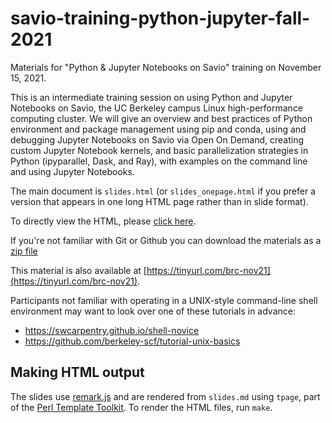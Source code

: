 # savio-training-python-jupyter-fall-2021

Materials for "Python & Jupyter Notebooks on Savio" training on November 15, 2021.

This is an intermediate training session on using Python and Jupyter Notebooks on Savio, the UC Berkeley campus Linux high-performance computing cluster. We will give an overview and best practices of Python environment and package management using pip and conda, using and debugging Jupyter Notebooks on Savio via Open On Demand, creating custom Jupyter Notebook kernels, and basic parallelization strategies in Python (ipyparallel, Dask, and Ray), with examples on the command line and using Jupyter Notebooks.

The main document is `slides.html` (or `slides_onepage.html` if you prefer a version that appears in one long HTML page rather than in slide format).

To directly view the HTML, please [click here](https://ucb-rit.github.io/savio-training-python-jupyter-fall-2021/slides.html#1).

If you're not familiar with Git or Github you can download the materials as a [zip file](https://github.com/ucb-rit/savio-training-python-jupyter-fall-2021/archive/main.zip)

This material is also available at [https://tinyurl.com/brc-nov21](https://tinyurl.com/brc-nov21).

Participants not familiar with operating in a UNIX-style command-line shell environment may want to look over one of these tutorials in advance:

- https://swcarpentry.github.io/shell-novice
- https://github.com/berkeley-scf/tutorial-unix-basics

## Making HTML output

The slides use [remark.js](https://remarkjs.com/#1) and are rendered from `slides.md` using `tpage`, part of the [Perl Template Toolkit](http://www.template-toolkit.org/). To render the HTML files, run `make`.
